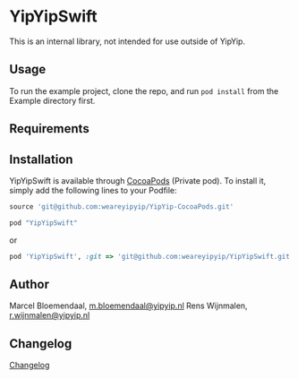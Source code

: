 # YipYipSwift

This is an internal library, not intended for use outside of YipYip.

## Usage

To run the example project, clone the repo, and run `pod install` from the Example directory first.

## Requirements

## Installation

YipYipSwift is available through [CocoaPods](http://cocoapods.org) (Private pod). To install
it, simply add the following lines to your Podfile:

```ruby
source 'git@github.com:weareyipyip/YipYip-CocoaPods.git'

pod "YipYipSwift"
```
or
```ruby
pod 'YipYipSwift', :git => 'git@github.com:weareyipyip/YipYipSwift.git'
```

## Author

Marcel Bloemendaal, m.bloemendaal@yipyip.nl
Rens Wijnmalen, r.wijnmalen@yipyip.nl

## Changelog

[Changelog](https://github.com/weareyipyip/YipYipSwift/blob/master/CHANGELOG.md)